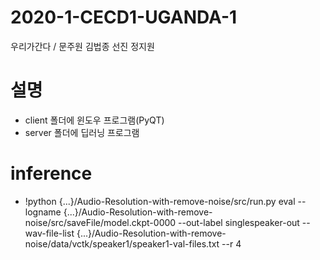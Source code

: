 # 2020-1-CECD1-UGANDA-1

우리가간다 / 문주원 김법종 선진 정지원

# 설명

- client 폴더에 윈도우 프로그램(PyQT)
- server 폴더에 딥러닝 프로그램

# inference

- !python {...}/Audio-Resolution-with-remove-noise/src/run.py eval --logname {...}/Audio-Resolution-with-remove-noise/src/saveFile/model.ckpt-0000 --out-label singlespeaker-out --wav-file-list {...}/Audio-Resolution-with-remove-noise/data/vctk/speaker1/speaker1-val-files.txt --r 4
